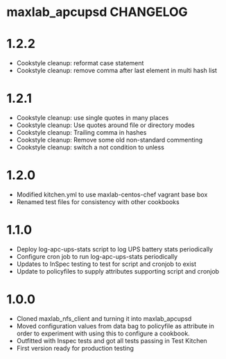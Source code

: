 # maxlab_apcupsd CHANGELOG

# 1.2.2

* Cookstyle cleanup: reformat case statement
* Cookstyle cleanup: remove comma after last element in multi hash list

# 1.2.1

* Cookstyle cleanup: use single quotes in many places
* Cookstyle cleanup: Use quotes around file or directory modes
* Cookstyle cleanup: Trailing comma in hashes
* Cookstyle cleanup: Remove some old non-standard commenting
* Cookstyle cleanup: switch a not condition to unless

# 1.2.0

* Modified kitchen.yml to use maxlab-centos-chef vagrant base box
* Renamed test files for consistency with other cookbooks

# 1.1.0

* Deploy log-apc-ups-stats script to log UPS battery stats periodically
* Configure cron job to run log-apc-ups-stats periodically
* Updates to InSpec testing to test for script and cronjob to exist
* Update to policyfiles to supply attributes supporting script and cronjob

# 1.0.0

* Cloned maxlab_nfs_client and turning it into maxlab_apcupsd
* Moved configuration values from data bag to policyfile as attribute in order to experiment with using this to configure a cookbook.
* Outfitted with Inspec tests and got all tests passing in Test Kitchen
* First version ready for production testing
